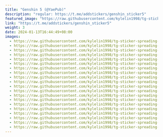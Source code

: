 ```yaml
---
title: "Genshin 5 (@YaePub)"
description: "regular: https://t.me/addstickers/genshin_sticker5"
featured_image: "https://raw.githubusercontent.com/kylelin1998/tg-sticker-spreading-worldwide-images/main/img/188e6b34-3ff0-4462-8ac8-1406da73183d.jpg"
link: "https://t.me/addstickers/genshin_sticker5"
weight: 3
date: 2024-01-13T16:44:49+08:00
images:
  - https://raw.githubusercontent.com/kylelin1998/tg-sticker-spreading-worldwide-images/main/img/188e6b34-3ff0-4462-8ac8-1406da73183d.jpg
  - https://raw.githubusercontent.com/kylelin1998/tg-sticker-spreading-worldwide-images/main/img/c6416e18-72f9-44a1-b424-133ea08af087.jpg
  - https://raw.githubusercontent.com/kylelin1998/tg-sticker-spreading-worldwide-images/main/img/177a9dbc-3758-4a7b-a912-608a84ac738a.jpg
  - https://raw.githubusercontent.com/kylelin1998/tg-sticker-spreading-worldwide-images/main/img/ead619a7-69b5-491b-83b6-998bac63177e.jpg
  - https://raw.githubusercontent.com/kylelin1998/tg-sticker-spreading-worldwide-images/main/img/ffff4724-1a40-428e-83f8-97b9a8b7331e.jpg
  - https://raw.githubusercontent.com/kylelin1998/tg-sticker-spreading-worldwide-images/main/img/447ac454-8a15-48ec-aaa8-1f95e393f172.jpg
  - https://raw.githubusercontent.com/kylelin1998/tg-sticker-spreading-worldwide-images/main/img/36f2610a-9f54-42fe-a768-0bde7763b669.jpg
  - https://raw.githubusercontent.com/kylelin1998/tg-sticker-spreading-worldwide-images/main/img/977735da-19b5-45aa-bc80-e6f601fce787.jpg
  - https://raw.githubusercontent.com/kylelin1998/tg-sticker-spreading-worldwide-images/main/img/64bc7d8c-78e6-44d1-b5c8-508bc13c5fd1.jpg
  - https://raw.githubusercontent.com/kylelin1998/tg-sticker-spreading-worldwide-images/main/img/871b2b9d-003f-47a1-8d03-a7bffb6cc7cc.jpg
  - https://raw.githubusercontent.com/kylelin1998/tg-sticker-spreading-worldwide-images/main/img/1e371d29-6bc6-4552-9669-3d04ca025baa.jpg
  - https://raw.githubusercontent.com/kylelin1998/tg-sticker-spreading-worldwide-images/main/img/1a750258-69fe-43af-8be0-e3cfb4a5e87f.jpg
  - https://raw.githubusercontent.com/kylelin1998/tg-sticker-spreading-worldwide-images/main/img/564cd47d-23a5-4d4c-8d10-3020ebafab2c.jpg
  - https://raw.githubusercontent.com/kylelin1998/tg-sticker-spreading-worldwide-images/main/img/3b802a86-84e5-44e4-94d9-763fb3879410.jpg
  - https://raw.githubusercontent.com/kylelin1998/tg-sticker-spreading-worldwide-images/main/img/b09a89fe-ddf4-46ea-b819-d789bccca323.jpg
  - https://raw.githubusercontent.com/kylelin1998/tg-sticker-spreading-worldwide-images/main/img/9c1fa7b5-e4e9-454d-9221-6d543cf5f67f.jpg
  - https://raw.githubusercontent.com/kylelin1998/tg-sticker-spreading-worldwide-images/main/img/29a622ce-d56b-4b12-9fdc-16d27ea32ab7.jpg
  - https://raw.githubusercontent.com/kylelin1998/tg-sticker-spreading-worldwide-images/main/img/65532338-a04e-435c-9ad2-dd5062bad22b.jpg
  - https://raw.githubusercontent.com/kylelin1998/tg-sticker-spreading-worldwide-images/main/img/978c97a9-2010-4e39-b983-caf045c81d46.jpg
  - https://raw.githubusercontent.com/kylelin1998/tg-sticker-spreading-worldwide-images/main/img/47a14c14-8568-488f-97bb-13a666b0636a.jpg
---
```

